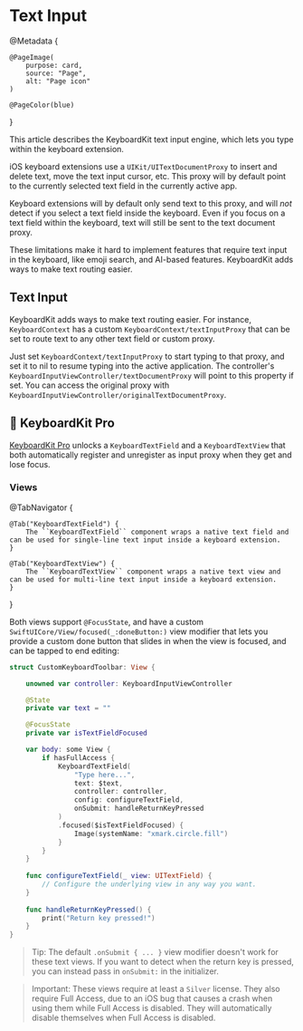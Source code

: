 # Text Input

@Metadata {

    @PageImage(
        purpose: card,
        source: "Page",
        alt: "Page icon"
    )

    @PageColor(blue)
}

This article describes the KeyboardKit text input engine, which lets you type within the keyboard extension.

iOS keyboard extensions use a ``UIKit/UITextDocumentProxy`` to insert and delete text, move the text input cursor, etc. This proxy will by default point to the currently selected text field in the currently active app.

Keyboard extensions will by default only send text to this proxy, and will *not* detect if you select a text field inside the keyboard. Even if you focus on a text field within the keyboard, text will still be sent to the text document proxy.

These limitations make it hard to implement features that require text input in the keyboard, like emoji search, and AI-based features. KeyboardKit adds ways to make text routing easier.



## Text Input 

KeyboardKit adds ways to make text routing easier. For instance, ``KeyboardContext`` has a custom ``KeyboardContext/textInputProxy`` that can be set to route text to any other text field or custom proxy.

Just set ``KeyboardContext/textInputProxy`` to start typing to that proxy, and set it to nil to resume typing into the active application. The controller's ``KeyboardInputViewController/textDocumentProxy`` will point to this property if set. You can access the original proxy with ``KeyboardInputViewController/originalTextDocumentProxy``.



## 👑 KeyboardKit Pro

[KeyboardKit Pro][Pro] unlocks a ``KeyboardTextField`` and a ``KeyboardTextView`` that both automatically register and unregister as input proxy when they get and lose focus.


[Pro]: https://github.com/KeyboardKit/KeyboardKitPro


### Views

@TabNavigator {
    
    @Tab("KeyboardTextField") {
        The ``KeyboardTextField`` component wraps a native text field and can be used for single-line text input inside a keyboard extension.
    }
    
    @Tab("KeyboardTextView") {
        The ``KeyboardTextView`` component wraps a native text view and can be used for multi-line text input inside a keyboard extension.
    }
}

Both views support `@FocusState`, and have a custom ``SwiftUICore/View/focused(_:doneButton:)`` view modifier that lets you provide a custom done button that slides in when the view is focused, and can be tapped to end editing:

```swift
struct CustomKeyboardToolbar: View {

    unowned var controller: KeyboardInputViewController

    @State 
    private var text = ""

    @FocusState 
    private var isTextFieldFocused

    var body: some View {
        if hasFullAccess {
            KeyboardTextField(
                "Type here...", 
                text: $text, 
                controller: controller,
                config: configureTextField,
                onSubmit: handleReturnKeyPressed
            )
            .focused($isTextFieldFocused) {
                Image(systemName: "xmark.circle.fill")
            }
        }
    }
    
    func configureTextField(_ view: UITextField) {
        // Configure the underlying view in any way you want.
    }
    
    func handleReturnKeyPressed() {
        print("Return key pressed!")
    }
}
```

> Tip: The default `.onSubmit { ... }` view modifier doesn't work for these text views. If you want to detect when the return key is pressed, you can instead pass in `onSubmit:` in the initializer.

> Important: These views require at least a `Silver` license. They also require Full Access, due to an iOS bug that causes a crash when using them while Full Access is disabled. They will automatically disable themselves when Full Access is disabled.

